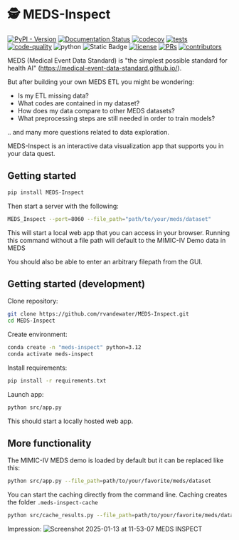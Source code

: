 # 🕵️ MEDS-Inspect

[![PyPI - Version](https://img.shields.io/pypi/v/MEDS-Inspect)](https://pypi.org/project/MEDS-Inspect/)
[![Documentation Status](https://readthedocs.org/projects/meds-inspect/badge/?version=latest)](https://meds-inspect.readthedocs.io/en/latest/?badge=latest)
[![codecov](https://codecov.io/gh/rvandewater/MEDS-Inspect/graph/badge.svg?token=E7H6HKZV3O)](https://codecov.io/gh/rvandewater/MEDS-Inspect)
[![tests](https://github.com/rvandewater/MEDS-Inspect/actions/workflows/tests.yaml/badge.svg)](https://github.com/rvandewater/MEDS-Inspect/actions/workflows/tests.yml)
[![code-quality](https://github.com/rvandewater/MEDS-Inspect/actions/workflows/code-quality-main.yaml/badge.svg)](https://github.com/rvandewater/MEDS-Inspect/actions/workflows/code-quality-main.yaml)
![python](https://img.shields.io/badge/-Python_3.12-blue?logo=python&logoColor=white)
![Static Badge](https://img.shields.io/badge/MEDS-0.3.3-blue)
[![license](https://img.shields.io/badge/License-MIT-green.svg?labelColor=gray)](https://github.com/rvandewater/MEDS-Inspect#license)
[![PRs](https://img.shields.io/badge/PRs-welcome-brightgreen.svg)](https://github.com/rvandewater/MEDS-Inspect/pulls)
[![contributors](https://img.shields.io/github/contributors/rvandewater/MEDS-Inspect.svg)](https://github.com/rvandewater/MEDS-Inspect/graphs/contributors)

MEDS (Medical Event Data Standard) is "the simplest possible standard for health AI" (https://medical-event-data-standard.github.io/).

But after building your own MEDS ETL you might be wondering:

- Is my ETL missing data?
- What codes are contained in my dataset?
- How does my data compare to other MEDS datasets?
- What preprocessing steps are still needed in order to train models?

.. and many more questions related to data exploration.

MEDS-Inspect is an interactive data visualization app that supports you in your data quest.

## Getting started

```bash
pip install MEDS-Inspect
```

Then start a server with the following:

```bash
MEDS_Inspect --port=8060 --file_path="path/to/your/meds/dataset"
```

This will start a local web app that you can access in your browser. Running this command without a file path will default to the MIMIC-IV Demo data in MEDS

You should also be able to enter an arbitrary filepath from the GUI.

## Getting started (development)

Clone repository:

```bash
git clone https://github.com/rvandewater/MEDS-Inspect.git
cd MEDS-Inspect
```

Create environment:

```bash
conda create -n "meds-inspect" python=3.12
conda activate meds-inspect
```

Install requirements:

```bash
pip install -r requirements.txt
```

Launch app:

```bash
python src/app.py
```

This should start a locally hosted web app.

## More functionality

The MIMIC-IV MEDS demo is loaded by default but it can be replaced like this:

```bash
python src/app.py --file_path=path/to/your/favorite/meds/dataset
```

You can start the caching directly from the command line. Caching creates the folder `.meds-inspect-cache`

```bash
python src/cache_results.py --file_path=path/to/your/favorite/meds/dataset
```

Impression:
![Screenshot 2025-01-13 at 11-53-07 MEDS INSPECT](https://github.com/user-attachments/assets/03b81fdd-689c-4151-a522-b5b52db74e66)
